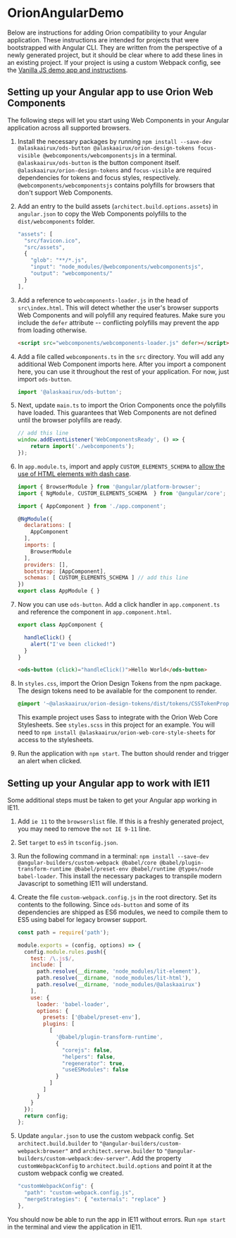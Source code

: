 # OrionAngularDemo
Below are instructions for adding Orion compatibility to your Angular application. These instructions are intended for projects that were bootstrapped with Angular CLI. They are written from the perspective of a newly generated project, but it should be clear where to add these lines in an existing project. If your project is using a custom Webpack config, see the [Vanilla JS demo app and instructions](https://github.com/AlaskaAirlines/OrionJavascriptDemo).

## Setting up your Angular app to use Orion Web Components
The following steps will let you start using Web Components in your Angular application across all supported browsers.

1. Install the necessary packages by running `npm install --save-dev @alaskaairux/ods-button @alaskaairux/orion-design-tokens focus-visible @webcomponents/webcomponentsjs` in a terminal. `@alaskaairux/ods-button` is the button component itself. `@alaskaairux/orion-design-tokens` and `focus-visible` are required dependencies for tokens and focus styles, respectively. `@webcomponents/webcomponentsjs` contains polyfills for browsers that don't support Web Components.

1. Add an entry to the build assets (`architect.build.options.assets`) in `angular.json` to copy the Web Components polyfills to the `dist/webcomponents` folder.

    ```js
    "assets": [
      "src/favicon.ico",
      "src/assets",
      {
        "glob": "**/*.js",
        "input": "node_modules/@webcomponents/webcomponentsjs",
        "output": "webcomponents/"
      }
    ],
    ```

1. Add a reference to `webcomponents-loader.js` in the head of `src\index.html`. This will detect whether the user's browser supports Web Components and will polyfill any required features. Make sure you include the `defer` attribute -- conflicting polyfills may prevent the app from loading otherwise.

    ```html
    <script src="webcomponents/webcomponents-loader.js" defer></script>
    ```

1. Add a file called `webcomponents.ts` in the `src` directory. You will add any additional Web Component imports here. After you import a component here, you can use it throughout the rest of your application. For now, just import `ods-button`.

    ```js
    import '@alaskaairux/ods-button';
    ```

1. Next, update `main.ts` to import the Orion Components once the polyfills have loaded. This guarantees that Web Components are not defined until the browser polyfills are ready.

    ```js
    // add this line
    window.addEventListener('WebComponentsReady', () => {
        return import('./webcomponents');
    });
    ```

1. In `app.module.ts`, import and apply `CUSTOM_ELEMENTS_SCHEMA` to [allow the use of HTML elements with dash case](https://angular.io/api/core/CUSTOM_ELEMENTS_SCHEMA). 
    ```js
    import { BrowserModule } from '@angular/platform-browser';
    import { NgModule, CUSTOM_ELEMENTS_SCHEMA  } from '@angular/core'; // update this line

    import { AppComponent } from './app.component';

    @NgModule({
      declarations: [
        AppComponent
      ],
      imports: [
        BrowserModule
      ],
      providers: [],
      bootstrap: [AppComponent],
      schemas: [ CUSTOM_ELEMENTS_SCHEMA ] // add this line
    })
    export class AppModule { }
    ```
1. Now you can use `ods-button`. Add a click handler in `app.component.ts` and reference the component in `app.component.html`. 

    ```js
    export class AppComponent {

      handleClick() {
        alert("I've been clicked!")
      }
    }
    ```

    ```html
    <ods-button (click)="handleClick()">Hello World</ods-button>
    ```

1. In `styles.css`, import the Orion Design Tokens from the npm package. The design tokens need to be available for the component to render. 
    ```css
    @import '~@alaskaairux/orion-design-tokens/dist/tokens/CSSTokenProperties.css';
    ```
  
    This example project uses Sass to integrate with the Orion Web Core Stylesheets. See `styles.scss` in this project for an example. You will need to `npm install @alaskaairux/orion-web-core-style-sheets` for access to the stylesheets.

1. Run the application with `npm start`. The button should render and trigger an alert when clicked.

## Setting up your Angular app to work with IE11
Some additional steps must be taken to get your Angular app working in IE11. 

1. Add `ie 11` to the `browserslist` file. If this is a freshly generated project, you may need to remove the `not IE 9-11` line.

1. Set `target` to `es5` in `tsconfig.json`.

1. Run the following command in a terminal: `npm install --save-dev @angular-builders/custom-webpack @babel/core @babel/plugin-transform-runtime @babel/preset-env @babel/runtime @types/node babel-loader`. This install the necessary packages to transpile modern Javascript to something IE11 will understand.

1. Create the file `custom-webpack.config.js` in the root directory. Set its contents to the following. Since `ods-button` and some of its dependencies are shipped as ES6 modules, we need to compile them to ES5 using babel for legacy browser support.

    ```js
    const path = require('path');

    module.exports = (config, options) => {
      config.module.rules.push({
        test: /\.js$/,
        include: [
          path.resolve(__dirname, 'node_modules/lit-element'),
          path.resolve(__dirname, 'node_modules/lit-html'),
          path.resolve(__dirname, 'node_modules/@alaskaairux')
        ],
        use: {
          loader: 'babel-loader',
          options: {
            presets: ['@babel/preset-env'],
            plugins: [
              [
                '@babel/plugin-transform-runtime',
                {
                  "corejs": false,
                  "helpers": false,
                  "regenerator": true,
                  "useESModules": false
                }
              ]
            ]
          }
        }
      });
      return config;
    };
    ```

1. Update `angular.json` to use the custom webpack config. Set `architect.build.builder` to `"@angular-builders/custom-webpack:browser"` and `architect.serve.builder` to `"@angular-builders/custom-webpack:dev-server"`. Add the property `customWebpackConfig` to `architect.build.options` and point it at the custom webpack config we created.

    ```js
    "customWebpackConfig": {
      "path": "custom-webpack.config.js",
      "mergeStrategies": { "externals": "replace" }
    },
    ```

You should now be able to run the app in IE11 without errors. Run `npm start` in the terminal and view the application in IE11.